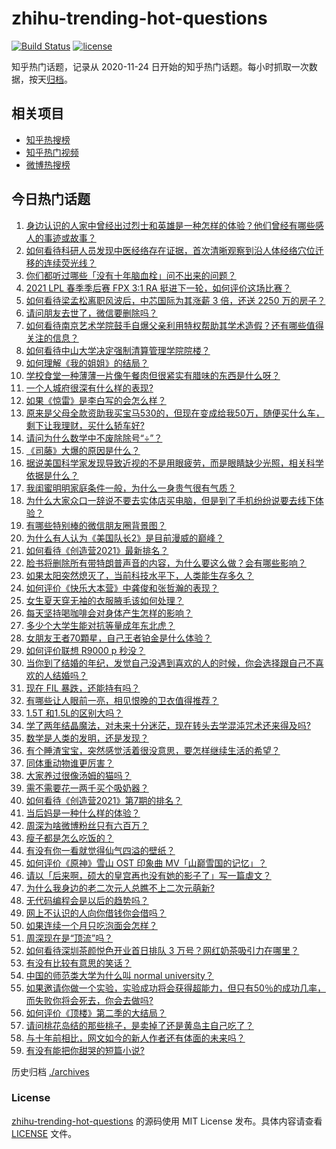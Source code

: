 # zhihu-trending-hot-questions

[![Build Status](https://github.com/justjavac/zhihu-trending-hot-questions/workflows/ci/badge.svg?branch=master)](https://github.com/justjavac/zhihu-trending-hot-questions/actions)
[![license](https://img.shields.io/github/license/justjavac/zhihu-trending-hot-questions)](https://github.com/justjavac/zhihu-trending-hot-questions/blob/master/LICENSE)

知乎热门话题，记录从 2020-11-24 日开始的知乎热门话题。每小时抓取一次数据，按天[归档](./archives)。

## 相关项目

- [知乎热搜榜](https://github.com/justjavac/zhihu-trending-top-search)
- [知乎热门视频](https://github.com/justjavac/zhihu-trending-hot-video)
- [微博热搜榜](https://github.com/justjavac/weibo-trending-hot-search)

## 今日热门话题

<!-- BEGIN -->
<!-- 最后更新时间 Sun Apr 04 2021 02:14:23 GMT+0800 (China Standard Time) -->
1. [身边认识的人家中曾经出过烈士和英雄是一种怎样的体验？他们曾经有哪些感人的事迹或故事？](https://www.zhihu.com/question/452226885)
1. [如何看待科研人员发现中医经络存在证据，首次清晰观察到沿人体经络穴位迁移的连续荧光线？](https://www.zhihu.com/question/452439698)
1. [你们都听过哪些「没有十年脑血栓」问不出来的问题？](https://www.zhihu.com/question/429719611)
1. [2021 LPL 春季季后赛 FPX 3:1 RA 挺进下一轮，如何评价这场比赛？](https://www.zhihu.com/question/452711803)
1. [如何看待梁孟松离职风波后，中芯国际为其涨薪 3 倍，还送 2250 万的房子？](https://www.zhihu.com/question/452537618)
1. [请问朋友去世了，微信要删除吗？](https://www.zhihu.com/question/375737916)
1. [如何看待南京艺术学院鼓手自爆父亲利用特权帮助其学术造假？还有哪些值得关注的信息？](https://www.zhihu.com/question/452585779)
1. [如何看待中山大学决定强制清算管理学院院楼？](https://www.zhihu.com/question/452521405)
1. [如何理解《我的姐姐》的结局？](https://www.zhihu.com/question/452608986)
1. [学校食堂一种薄薄一片像午餐肉但很紧实有腊味的东西是什么呀？](https://www.zhihu.com/question/451970604)
1. [一个人城府很深有什么样的表现?](https://www.zhihu.com/question/30478446)
1. [如果《惊雷》是李白写的会怎么样？](https://www.zhihu.com/question/452404504)
1. [原来是父母全款资助我买宝马530的，但现在变成给我50万，随便买什么车，剩下让我理财，买什么轿车好?](https://www.zhihu.com/question/451556173)
1. [请问为什么数学中不废除除号“÷”？](https://www.zhihu.com/question/452379891)
1. [《司藤》大爆的原因是什么？](https://www.zhihu.com/question/451042151)
1. [据说美国科学家发现导致近视的不是用眼疲劳，而是眼睛缺少光照，相关科学依据是什么？](https://www.zhihu.com/question/46868950)
1. [我闺蜜明明家庭条件一般，为什么一身贵气很有气质？](https://www.zhihu.com/question/443949923)
1. [为什么大家众口一辞说不要去实体店买电脑，但是到了手机纷纷说要去线下体验？](https://www.zhihu.com/question/452512987)
1. [有哪些特别棒的微信朋友圈背景图？](https://www.zhihu.com/question/337853063)
1. [为什么有人认为《美国队长2》是目前漫威的巅峰？](https://www.zhihu.com/question/36321171)
1. [如何看待《创造营2021》最新排名？](https://www.zhihu.com/question/452741488)
1. [脸书将删除所有带特朗普声音的内容，为什么要这么做？会有哪些影响？](https://www.zhihu.com/question/452507191)
1. [如果太阳突然熄灭了，当前科技水平下，人类能生存多久？](https://www.zhihu.com/question/399868816)
1. [如何评价《快乐大本营》中龚俊和张哲瀚的表现？](https://www.zhihu.com/question/452682193)
1. [女生夏天穿无袖的衣服腋毛该如何处理？](https://www.zhihu.com/question/49147353)
1. [每天坚持喝咖啡会对身体产生怎样的影响？](https://www.zhihu.com/question/20779335)
1. [多少个大学生能对抗等量成年东北虎？](https://www.zhihu.com/question/452618798)
1. [女朋友王者70顆星，自己王者铂金是什么体验？](https://www.zhihu.com/question/452135118)
1. [如何评价联想 R9000 p 秒没？](https://www.zhihu.com/question/452127654)
1. [当你到了结婚的年纪，发觉自己没遇到喜欢的人的时候，你会选择跟自己不喜欢的人结婚吗？](https://www.zhihu.com/question/450489722)
1. [现在 FIL 暴跌，还能持有吗？](https://www.zhihu.com/question/452509496)
1. [有哪些让人眼前一亮，相见恨晚的卫衣值得推荐？](https://www.zhihu.com/question/371546377)
1. [1.5T 和1.5L的区别大吗？](https://www.zhihu.com/question/316748405)
1. [学了两年结晶魔法，对未来十分迷茫，现在转头去学混沌咒术还来得及吗?](https://www.zhihu.com/question/447435321)
1. [数学是人类的发明，还是发现？](https://www.zhihu.com/question/19746620)
1. [有个睡渣宝宝，突然感觉活着很没意思，要怎样继续生活的希望？](https://www.zhihu.com/question/429845889)
1. [同体重动物谁更厉害？](https://www.zhihu.com/question/451821011)
1. [大家养过很像汤姆的猫吗？](https://www.zhihu.com/question/450966880)
1. [需不需要花一两千买个吸奶器？](https://www.zhihu.com/question/283014858)
1. [如何看待《创造营2021》第7期的排名？](https://www.zhihu.com/question/452748582)
1. [当后妈是一种什么样的体验？](https://www.zhihu.com/question/402150375)
1. [周深为啥微博粉丝只有六百万？](https://www.zhihu.com/question/452141184)
1. [瘦子都是怎么吃饭的？](https://www.zhihu.com/question/393865192)
1. [有没有你一看就觉得仙气四溢的壁纸？](https://www.zhihu.com/question/310693259)
1. [如何评价《原神》雪山 OST 印象曲 MV「山巅雪国的记忆」？](https://www.zhihu.com/question/452190404)
1. [请以「后来啊，硕大的皇宫再也没有她的影子了」写一篇虐文？](https://www.zhihu.com/question/443092099)
1. [为什么我身边的老二次元人总瞧不上二次元萌新?](https://www.zhihu.com/question/446876898)
1. [无代码编程会是以后的趋势吗？](https://www.zhihu.com/question/30213800)
1. [网上不认识的人向你借钱你会借吗？](https://www.zhihu.com/question/444990402)
1. [如果连续一个月只吃泡面会怎样？](https://www.zhihu.com/question/308078492)
1. [周深现在是“顶流”吗？](https://www.zhihu.com/question/452428512)
1. [如何看待深圳茶颜悦色开业首日排队 3 万号？网红奶茶吸引力在哪里？](https://www.zhihu.com/question/452566643)
1. [有没有比较有意思的笑话？](https://www.zhihu.com/question/449476159)
1. [中国的师范类大学为什么叫 normal  university？](https://www.zhihu.com/question/451851883)
1. [如果邀请你做一个实验，实验成功将会获得超能力，但只有50％的成功几率，而失败你将会死去，你会去做吗?](https://www.zhihu.com/question/452207305)
1. [如何评价《顶楼》第二季的大结局？](https://www.zhihu.com/question/452521255)
1. [请问桃花岛结的那些桃子，是卖掉了还是黄岛主自己吃了？](https://www.zhihu.com/question/450314181)
1. [与十年前相比，网文如今的新人作者还有体面的未来吗？](https://www.zhihu.com/question/452483293)
1. [有没有能把你甜哭的短篇小说?](https://www.zhihu.com/question/333114370)
<!-- END -->

历史归档 [./archives](./archives)

### License

[zhihu-trending-hot-questions](https://github.com/justjavac/zhihu-trending-hot-questions) 的源码使用 MIT License 发布。具体内容请查看 [LICENSE](./LICENSE) 文件。
